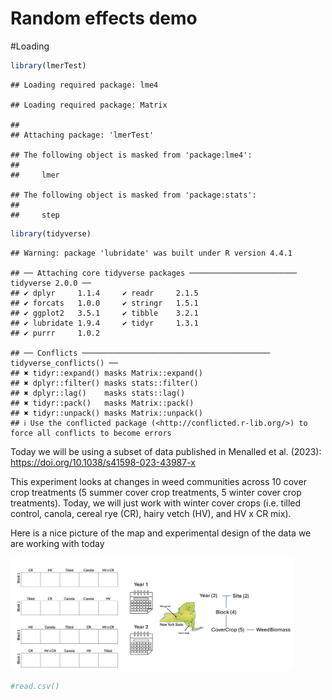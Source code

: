 Random effects demo
================

\#Loading

``` r
library(lmerTest)
```

    ## Loading required package: lme4

    ## Loading required package: Matrix

    ## 
    ## Attaching package: 'lmerTest'

    ## The following object is masked from 'package:lme4':
    ## 
    ##     lmer

    ## The following object is masked from 'package:stats':
    ## 
    ##     step

``` r
library(tidyverse)
```

    ## Warning: package 'lubridate' was built under R version 4.4.1

    ## ── Attaching core tidyverse packages ──────────────────────── tidyverse 2.0.0 ──
    ## ✔ dplyr     1.1.4     ✔ readr     2.1.5
    ## ✔ forcats   1.0.0     ✔ stringr   1.5.1
    ## ✔ ggplot2   3.5.1     ✔ tibble    3.2.1
    ## ✔ lubridate 1.9.4     ✔ tidyr     1.3.1
    ## ✔ purrr     1.0.2

    ## ── Conflicts ────────────────────────────────────────── tidyverse_conflicts() ──
    ## ✖ tidyr::expand() masks Matrix::expand()
    ## ✖ dplyr::filter() masks stats::filter()
    ## ✖ dplyr::lag()    masks stats::lag()
    ## ✖ tidyr::pack()   masks Matrix::pack()
    ## ✖ tidyr::unpack() masks Matrix::unpack()
    ## ℹ Use the conflicted package (<http://conflicted.r-lib.org/>) to force all conflicts to become errors

Today we will be using a subset of data published in Menalled et
al. (2023): <https://doi.org/10.1038/s41598-023-43987-x>

This experiment looks at changes in weed communities across 10 cover
crop treatments (5 summer cover crop treatments, 5 winter cover crop
treatments). Today, we will just work with winter cover crops
(i.e. tilled control, canola, cereal rye (CR), hairy vetch (HV), and HV
x CR mix).

Here is a nice picture of the map and experimental design of the data we
are working with today

<img src="Example_MapDesign.png" width="452" />

``` r
#read.csv()
```
